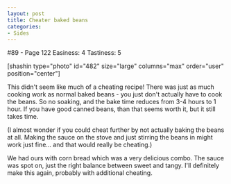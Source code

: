 ```yaml
---
layout: post
title: Cheater baked beans
categories:
- Sides
---
```


#89 - Page 122
Easiness: 4
Tastiness: 5

[shashin type="photo" id="482" size="large" columns="max" order="user" position="center"]

This didn't seem like much of a cheating recipe! There was just as much cooking work as normal baked beans - you just don't actually have to cook the beans. So no soaking, and the bake time reduces from 3-4 hours to 1 hour. If you have good canned beans, than that seems worth it, but it still takes time.

(I almost wonder if you could cheat further by not actually baking the beans at all. Making the sauce on the stove and just stirring the beans in might work just fine... and that would really be cheating.)

We had ours with corn bread which was a very delicious combo. The sauce was spot on, just the right balance between sweet and tangy. I'll definitely make this again, probably with additional cheating.
